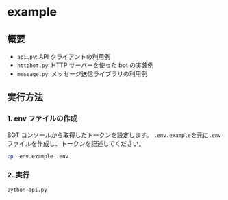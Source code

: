 # example

## 概要

- `api.py`: API クライアントの利用例
- `httpbot.py`: HTTP サーバーを使った bot の実装例
- `message.py`: メッセージ送信ライブラリの利用例

## 実行方法

### 1. env ファイルの作成

BOT コンソールから取得したトークンを設定します。
`.env.example`を元に`.env`ファイルを作成し、トークンを記述してください。

```bash
cp .env.example .env
```

### 2. 実行

```bash
python api.py
```
